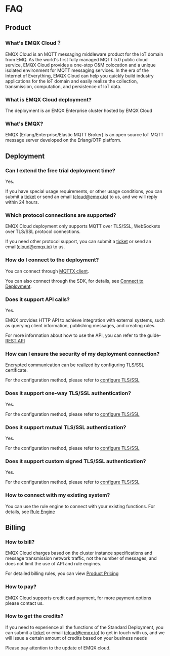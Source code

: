 # FAQ

## Product

### What's EMQX Cloud？

EMQX Cloud is an MQTT messaging middleware product for the IoT domain from EMQ. As the world's first fully managed MQTT 5.0 public cloud service, EMQX Cloud provides a one-stop O&M colocation and a unique isolated environment for MQTT messaging services. In the era of the Internet of Everything, EMQX Cloud can help you quickly build industry applications for the IoT domain and easily realize the collection, transmission, computation, and persistence of IoT data.
### What is EMQX Cloud deployment?

The deployment is an EMQX Enterprise cluster hosted by EMQX Cloud

### What's EMQX?

EMQX (Erlang/Enterprise/Elastic MQTT Broker) is an open source IoT MQTT message server developed on the Erlang/OTP platform.

## Deployment

### Can I extend the free trial deployment time?

Yes.

If you have special usage requirements, or other usage conditions, you can submit a [ticket](./feature/tickets.md) or send an email (cloud@emqx.io) to us, and we will reply within 24 hours.

### Which protocol connections are supported?

EMQX Cloud deployment only supports MQTT over TLS/SSL, WebSockets over TLS/SSL protocol connections.

If you need other protocol support, you can submit a [ticket](./feature/tickets.md) or send an email(cloud@emqx.io) to us.

### How do I connect to the deployment?

You can connect through [MQTTX client](https://mqttx.app).

You can also connect through the SDK, for details, see [Connect to Deployment](connect_to_deployments/overview.md).

### Does it support API calls?

Yes.

EMQX provides HTTP API to achieve integration with external systems, such as querying client information, publishing messages, and creating rules.

For more information about how to use the API, you can refer to the guide-[REST API](./api/api_overview.md)

### How can I ensure the security of my deployment connection?

Encrypted communication can be realized by configuring TLS/SSL certificate.

For the configuration method, please refer to [configure TLS/SSL](deployments/./tls_ssl.md)

### Does it support one-way TLS/SSL authentication?

Yes.

For the configuration method, please refer to [configure TLS/SSL](deployments/./tls_ssl.md)

### Does it support mutual TLS/SSL authentication?

Yes.

For the configuration method, please refer to [configure TLS/SSL](deployments/./tls_ssl.md)

### Does it support custom signed TLS/SSL authentication?

Yes.

For the configuration method, please refer to [configure TLS/SSL](deployments/./tls_ssl.md)

### How to connect with my existing system?

You can use the rule engine to connect with your existing functions. For details, see [Rule Engine](rule_engine/introduction.md)

## Billing

### How to bill?

EMQX Cloud charges based on the cluster instance specifications and message transmission network traffic, not the number of messages, and does not limit the use of API and rule engines.

For detailed billing rules, you can view [Product Pricing](./price/pricing.md)

### How to pay?

EMQX Cloud supports credit card payment, for more payment options please contact us.

### How to get the credits?

If you need to experience all the functions of the Standard Deployment, you can submit a [ticket](./feature/tickets.md) or email (cloud@emqx.io) to get in touch with us, and we will issue a certain amount of credits based on your business needs


Please pay attention to the update of EMQX cloud.
